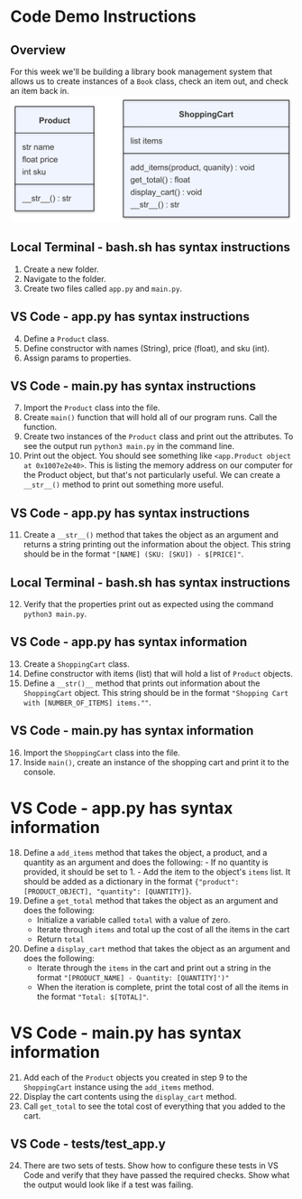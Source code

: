 # Code Demo Instructions

## Overview
For this week we'll be building a library book management system that allows us to create instances of a `Book` class, check an item out, and check an item back in.
![Book class](./E-Store.png)

## Local Terminal - bash.sh has syntax instructions
1. Create a new folder.
2. Navigate to the folder.
3. Create two files called `app.py` and `main.py`.

## VS Code - app.py has syntax instructions
4. Define a `Product` class.
5. Define constructor with names (String), price (float), and sku (int).
6. Assign params to properties. 

## VS Code - main.py has syntax instructions
7. Import the `Product` class into the file. 
8. Create `main()` function that will hold all of our program runs.  Call the function.
9. Create two instances of the `Product` class and print out the attributes. To see the output run `python3 main.py` in the command line.
10. Print out the object. You should see something like `<app.Product object at 0x1007e2e40>`. This is listing the memory address on our computer for the Product object, but that's not particularly useful. We can create a `__str__()` method to print out something more useful.

## VS Code - app.py has syntax instructions
11. Create a `__str__()` method  that takes the object as an argument and returns a string printing out the information about the object. This string should be in the format `"[NAME] (SKU: [SKU]) - $[PRICE]"`.

## Local Terminal - bash.sh has syntax instructions
12. Verify that the properties print out as expected using the command `python3 main.py`.

## VS Code - app.py has syntax information
13. Create a `ShoppingCart` class.
14. Define constructor with items (list) that will hold a list of `Product` objects.
15. Define a `__str()__` method that prints out information about the `ShoppingCart` object. This string should be in the format `"Shopping Cart with [NUMBER_OF_ITEMS] items.""`.

## VS Code - main.py has syntax information
16. Import the `ShoppingCart` class into the file.
17. Inside `main()`, create an instance of the shopping cart and print it to the console.

# VS Code - app.py has syntax information
18.  Define a `add_items` method that takes the object, a product, and a quantity as an argument and does the following:
    - If no quantity is provided, it should be set to 1.
    - Add the item to the object's `items` list. It should be added as a dictionary in the format `{"product": [PRODUCT_OBJECT], "quantity": [QUANTITY]}`.
19. Define a `get_total` method that takes the object as an argument and does the following:
    - Initialize a variable called `total` with a value of zero.
    - Iterate through `items` and total up the cost of all the items in the cart
    - Return `total`
20. Define a `display_cart` method that takes the object as an argument and does the following:
    - Iterate through the `items` in the cart and print out a string in the format `"[PRODUCT_NAME] - Quantity: [QUANTITY]')"`
    - When the iteration is complete, print the total cost of all the items in the format `"Total: $[TOTAL]"`.

# VS Code - main.py has syntax information
21. Add each of the `Product` objects you created in step 9 to the `ShoppingCart` instance using the `add_items` method.
22. Display the cart contents using the `display_cart` method.
23. Call `get_total` to see the total cost of everything that you added to the cart.

## VS Code - tests/test_app.y
24. There are two sets of tests. Show how to configure these tests in VS Code and verify that they have passed the required checks. Show what the output would look like if a test was failing.